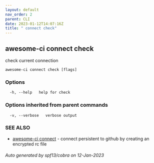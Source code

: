 ```yaml
---
layout: default
nav_order: 2
parent: CLI
date: 2023-01-12T14:07:16Z
title: " connect check"
---
```

## awesome-ci connect check

check current connection

```
awesome-ci connect check [flags]
```

### Options

```
  -h, --help   help for check
```

### Options inherited from parent commands

```
  -v, --verbose   verbose output
```

### SEE ALSO

* [awesome-ci connect](/commands/awesome-ci_connect/)	 - connect persistent to github by creating an encrypted rc file

###### Auto generated by spf13/cobra on 12-Jan-2023
